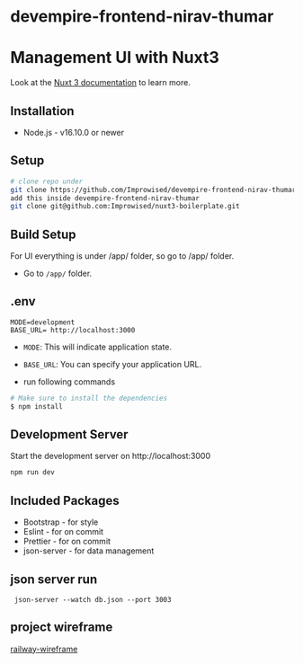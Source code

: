 # devempire-frontend-nirav-thumar

# Management UI with Nuxt3

Look at the [Nuxt 3 documentation](https://nuxt.com/docs/getting-started/introduction) to learn more.

## Installation

- Node.js - v16.10.0 or newer

## Setup

```bash
# clone repo under
git clone https://github.com/Improwised/devempire-frontend-nirav-thumar.git
add this inside devempire-frontend-nirav-thumar
git clone git@github.com:Improwised/nuxt3-boilerplate.git
```

## Build Setup

For UI everything is under /app/ folder, so go to /app/ folder.

- Go to `/app/` folder.

## .env

```
MODE=development
BASE_URL= http://localhost:3000
```

- `MODE`: This will indicate application state.
- `BASE_URL`: You can specify your application URL.

- run following commands

```bash
# Make sure to install the dependencies
$ npm install
```

## Development Server

Start the development server on http://localhost:3000

```bash
npm run dev
```

## Included Packages

- Bootstrap - for style
- Eslint - for on commit
- Prettier - for on commit
- json-server - for data management

## json server run

```
 json-server --watch db.json --port 3003
```

## project wireframe

[railway-wireframe](./app/railway.pdf)
